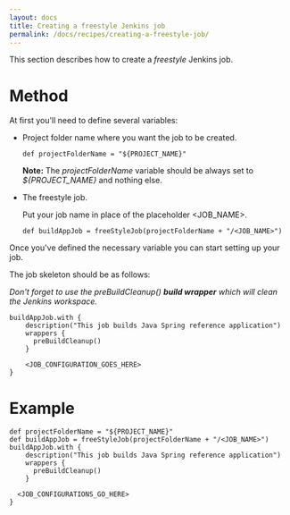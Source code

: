 ```yaml
---
layout: docs
title: Creating a freestyle Jenkins job
permalink: /docs/recipes/creating-a-freestyle-job/
---
```


This section describes how to create a _freestyle_ Jenkins job.

# Method

At first you'll need to define several variables:

* Project folder name where you want the job to be created.

    ```
    def projectFolderName = "${PROJECT_NAME}"
    ```
    
    **Note:** The _projectFolderName_ variable should be always set to _${PROJECT_NAME}_ and nothing else.
    
* The freestyle job.

    Put your job name in place of the placeholder \<JOB_NAME\>.

    ```
    def buildAppJob = freeStyleJob(projectFolderName + "/<JOB_NAME>")
    ```

Once you've defined the necessary variable you can start setting up your job.

The job skeleton should be as follows:

_Don't forget to use the preBuildCleanup() **build wrapper** which will clean the Jenkins workspace._

```
buildAppJob.with {
    description("This job builds Java Spring reference application")
    wrappers {
      preBuildCleanup()
    }
    
    <JOB_CONFIGURATION_GOES_HERE>
}
```

# Example

```
def projectFolderName = "${PROJECT_NAME}"
def buildAppJob = freeStyleJob(projectFolderName + "/<JOB_NAME>")
buildAppJob.with {
    description("This job builds Java Spring reference application")
    wrappers {
      preBuildCleanup()
    }
    
  <JOB_CONFIGURATIONS_GO_HERE>
}
```



